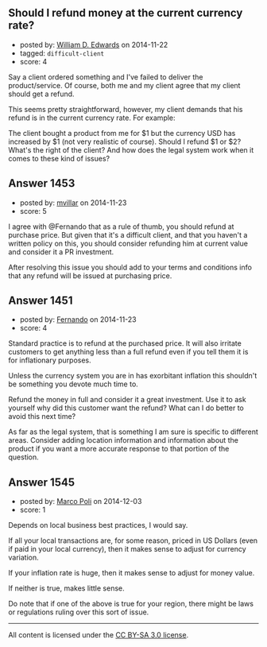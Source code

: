 ## Should I refund money at the current currency rate?

- posted by: [William D. Edwards](https://stackexchange.com/users/4746080/william-d-edwards) on 2014-11-22
- tagged: `difficult-client`
- score: 4

Say a client ordered something and I've failed to deliver the product/service. Of course, both me and my client agree that my client should get a refund.

This seems pretty straightforward, however, my client demands that his refund is in the current currency rate. For example:

The client bought a product from me for $1 but the currency USD has increased by $1 (not very realistic of course). Should I refund $1 or $2? What's the right of the client? And how does the legal system work when it comes to these kind of issues?


## Answer 1453

- posted by: [mvillar](https://stackexchange.com/users/1980756/mvillar) on 2014-11-23
- score: 5

I agree with @Fernando that as a rule of thumb, you should refund at purchase price. But given that it's a difficult client, and that you haven't a written policy on this, you should consider refunding him at current value and consider it a PR investment.

After resolving this issue you should add to your terms and conditions info that any refund will be issued at purchasing price.


## Answer 1451

- posted by: [Fernando](https://stackexchange.com/users/5092626/fernando) on 2014-11-23
- score: 4

Standard practice is to refund at the purchased price. It will also irritate customers to get anything less than a full refund even if you tell them it is for inflationary purposes.

Unless the currency system you are in has exorbitant inflation this shouldn't be something you devote much time to.

Refund the money in full and consider it a great investment. Use it to ask yourself why did this customer want the refund? What can I do better to avoid this next time?

As far as the legal system, that is something I am sure is specific to different areas. Consider adding location information and information about the product if you want a more accurate response to that portion of the question.


## Answer 1545

- posted by: [Marco Poli](https://stackexchange.com/users/3026136/marco-poli) on 2014-12-03
- score: 1

Depends on local business best practices, I would say.

If all your local transactions are, for some reason, priced in US Dollars (even if paid in your local currency), then it makes sense to adjust for currency variation. 

If your inflation rate is huge, then it makes sense to adjust for money value.

If neither is true, makes little sense.

Do note that if one of the above is true for your region, there might be laws or regulations ruling over this sort of issue.



---

All content is licensed under the [CC BY-SA 3.0 license](https://creativecommons.org/licenses/by-sa/3.0/).
